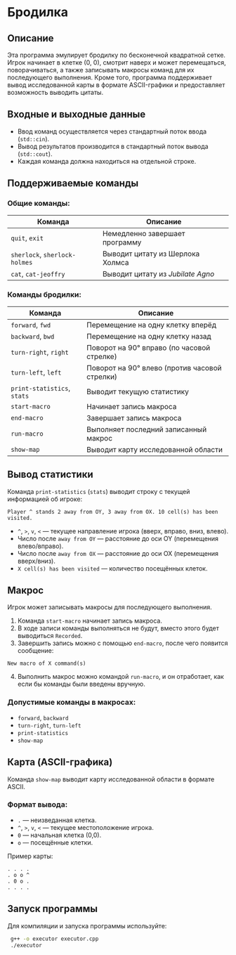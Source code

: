 # Бродилка

## Описание
Эта программа эмулирует бродилку по бесконечной квадратной сетке. Игрок начинает в клетке (0, 0), смотрит наверх и может перемещаться, поворачиваться, а также записывать макросы команд для их последующего выполнения. Кроме того, программа поддерживает вывод исследованной карты в формате ASCII-графики и предоставляет возможность выводить цитаты.

## Входные и выходные данные
- Ввод команд осуществляется через стандартный поток ввода (`std::cin`).
- Вывод результатов производится в стандартный поток вывода (`std::cout`).
- Каждая команда должна находиться на отдельной строке.

## Поддерживаемые команды

### Общие команды:
| Команда                  | Описание |
|--------------------------|----------|
| `quit`, `exit`           | Немедленно завершает программу |
| `sherlock`, `sherlock-holmes` | Выводит цитату из Шерлока Холмса |
| `cat`, `cat-jeoffry`     | Выводит цитату из *Jubilate Agno* |

### Команды бродилки:
| Команда                  | Описание |
|--------------------------|----------|
| `forward`, `fwd`         | Перемещение на одну клетку вперёд |
| `backward`, `bwd`        | Перемещение на одну клетку назад |
| `turn-right`, `right`    | Поворот на 90° вправо (по часовой стрелке) |
| `turn-left`, `left`      | Поворот на 90° влево (против часовой стрелки) |
| `print-statistics`, `stats` | Выводит текущую статистику |
| `start-macro`            | Начинает запись макроса |
| `end-macro`              | Завершает запись макроса |
| `run-macro`              | Выполняет последний записанный макрос |
| `show-map`               | Выводит карту исследованной области |

## Вывод статистики
Команда `print-statistics` (`stats`) выводит строку с текущей информацией об игроке:

```
Player ^ stands 2 away from OY, 3 away from OX. 10 cell(s) has been visited.
```

- `^`, `>`, `v`, `<` — текущее направление игрока (вверх, вправо, вниз, влево).
- Число после `away from OY` — расстояние до оси OY (перемещения влево/вправо).
- Число после `away from OX` — расстояние до оси OX (перемещения вверх/вниз).
- `X cell(s) has been visited` — количество посещённых клеток.

## Макрос
Игрок может записывать макросы для последующего выполнения.

1. Команда `start-macro` начинает запись макроса.
2. В ходе записи команды выполняться не будут, вместо этого будет выводиться `Recorded`.
3. Завершить запись можно с помощью `end-macro`, после чего появится сообщение:

```
New macro of X command(s)
```

4. Выполнить макрос можно командой `run-macro`, и он отработает, как если бы команды были введены вручную.

### Допустимые команды в макросах:
- `forward`, `backward`
- `turn-right`, `turn-left`
- `print-statistics`
- `show-map`

## Карта (ASCII-графика)
Команда `show-map` выводит карту исследованной области в формате ASCII.

### Формат вывода:
- `.` — неизведанная клетка.
- `^`, `>`, `v`, `<` — текущее местоположение игрока.
- `0` — начальная клетка (0,0).
- `o` — посещённые клетки.

Пример карты:
```
. . . .
. o o ^
. 0 o .
. . . .
```

## Запуск программы
Для компиляции и запуска программы используйте:
```sh
 g++ -o executor executor.cpp
 ./executor
```

